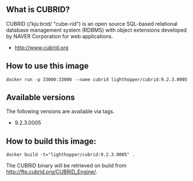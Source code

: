 ## What is CUBRID?

CUBRID (/ˈkjuːbrɪd/ "cube-rid") is an open source SQL-based relational database management system (RDBMS) with object extensions developed by NAVER Corporation for web applications.

- http://www.cubrid.org

## How to use this image

	docker run -p 33000:33000 --name cubrid lighthopper/cubrid:9.2.3.0005

## Available versions

The following versions are available via tags.

- 9.2.3.0005

## How to build this image:

	docker build -t="lighthopper/cubrid:9.2.3.0005" .

The CUBRID binary will be retrieved on build from http://ftp.cubrid.org/CUBRID_Engine/.
